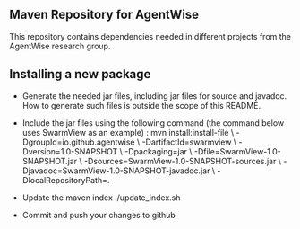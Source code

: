 ## Maven Repository for AgentWise

This repository contains dependencies needed in different projects from the AgentWise research group.

## Installing a new package
- Generate the needed jar files, including jar files for source and javadoc. How to generate such files is outside the scope of this README.
- Include the jar files using the following command (the command below uses  SwarmView as an example) :
    mvn install:install-file \\
    -DgroupId=io.github.agentwise \\
    -DartifactId=swarmview \\
    -Dversion=1.0-SNAPSHOT \\
    -Dpackaging=jar \\
    -Dfile=SwarmView-1.0-SNAPSHOT.jar \\ 
    -Dsources=SwarmView-1.0-SNAPSHOT-sources.jar \\
    -Djavadoc=SwarmView-1.0-SNAPSHOT-javadoc.jar \\
    -DlocalRepositoryPath=.

- Update the maven index
    ./update_index.sh

- Commit and push your changes to github
